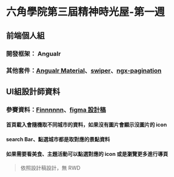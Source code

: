 # 六角學院第三屆精神時光屋-第一週
## 前端個人組

### 開發框架： Angualr

### 其他套件：[Angualr Material](https://material.angular.io/)、[swiper](https://swiperjs.com/)、[ngx-pagination](https://www.npmjs.com/package/ngx-pagination)

## UI組設計師資料

### 參賽資料：[Finnnnnn](https://2021.thef2e.com/users/6296427084285739198?week=1&type=1)、[figma 設計稿](https://www.figma.com/file/qZkkIGFTPwi0dcXXx9IR5o/YO!-Taiwan!?node-id=0%3A1)

#### 首頁載入會隨機取不同城市的資料，如果沒有圖片會顯示沒圖片的 icon
#### search Bar、點選城市都是取對應的景點資料
#### 如果需要看美食、主題活動可以點選對應的 icon 或是瀏覽更多進行導頁
> 依照設計稿設計，無 RWD

